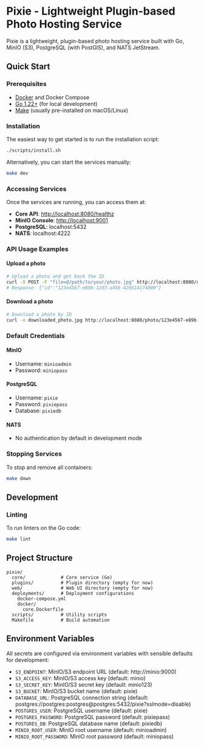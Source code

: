 # Pixie - Lightweight Plugin-based Photo Hosting Service

Pixie is a lightweight, plugin-based photo hosting service built with Go, MinIO (S3), PostgreSQL (with PostGIS), and NATS JetStream.

## Quick Start

### Prerequisites

- [Docker](https://docs.docker.com/get-docker/) and Docker Compose
- [Go 1.22+](https://golang.org/dl/) (for local development)
- [Make](https://www.gnu.org/software/make/) (usually pre-installed on macOS/Linux)

### Installation

The easiest way to get started is to run the installation script:

```bash
./scripts/install.sh
```

Alternatively, you can start the services manually:

```bash
make dev
```

### Accessing Services

Once the services are running, you can access them at:

- **Core API**: [http://localhost:8080/healthz](http://localhost:8080/healthz)
- **MinIO Console**: [http://localhost:9001](http://localhost:9001)
- **PostgreSQL**: localhost:5432
- **NATS**: localhost:4222

### API Usage Examples

#### Upload a photo

```bash
# Upload a photo and get back the ID
curl -X POST -F "file=@/path/to/your/photo.jpg" http://localhost:8080/upload
# Response: {"id":"123e4567-e89b-12d3-a456-426614174000"}
```

#### Download a photo

```bash
# Download a photo by ID
curl -o downloaded_photo.jpg http://localhost:8080/photo/123e4567-e89b-12d3-a456-426614174000
```

### Default Credentials

#### MinIO
- Username: `minioadmin`
- Password: `miniopass`

#### PostgreSQL
- Username: `pixie`
- Password: `pixiepass`
- Database: `pixiedb`

#### NATS
- No authentication by default in development mode

### Stopping Services

To stop and remove all containers:

```bash
make down
```

## Development

### Linting

To run linters on the Go code:

```bash
make lint
```

## Project Structure

```
pixie/
  core/             # Core service (Go)
  plugins/          # Plugin directory (empty for now)
  web/              # Web UI directory (empty for now)
  deployments/      # Deployment configurations
    docker-compose.yml
    docker/
      core.Dockerfile
  scripts/          # Utility scripts
  Makefile          # Build automation
```

## Environment Variables

All secrets are configured via environment variables with sensible defaults for development:

- `S3_ENDPOINT`: MinIO/S3 endpoint URL (default: http://minio:9000)
- `S3_ACCESS_KEY`: MinIO/S3 access key (default: minio)
- `S3_SECRET_KEY`: MinIO/S3 secret key (default: minio123)
- `S3_BUCKET`: MinIO/S3 bucket name (default: pixie)
- `DATABASE_URL`: PostgreSQL connection string (default: postgres://postgres:postgres@postgres:5432/pixie?sslmode=disable)
- `POSTGRES_USER`: PostgreSQL username (default: pixie)
- `POSTGRES_PASSWORD`: PostgreSQL password (default: pixiepass)
- `POSTGRES_DB`: PostgreSQL database name (default: pixiedb)
- `MINIO_ROOT_USER`: MinIO root username (default: minioadmin)
- `MINIO_ROOT_PASSWORD`: MinIO root password (default: miniopass)
